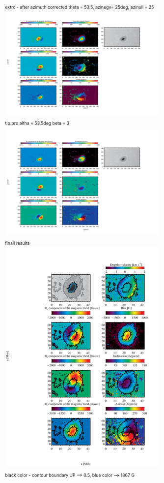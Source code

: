 extrc - after azimuth corrected
theta = 53.5, azinegv= 25deg, azinull = 25
![altimage](https://github.com/mbenko908/Inversion/blob/ceb0fbf5047a2d9f1fe2b0656560e062e23cb4be/FeI_hinode/corrected_fig_fe.png)

tip.pro
altha = 53.5deg
beta = 3

![altimage](https://github.com/mbenko908/Inversion/blob/578917a09932390acf59fcf416d72bd44cc68020/FeI_hinode/tip_fig_fe_new.png)

finall results 
![altimage](https://github.com/mbenko908/Inversion/blob/31bfd6f9336bed69408a7ea684c07e724e6660f0/FeI_hinode/fig03_newfe.png)

black color - contour boundary UP --> 0.5, blue color --> 1867 G
